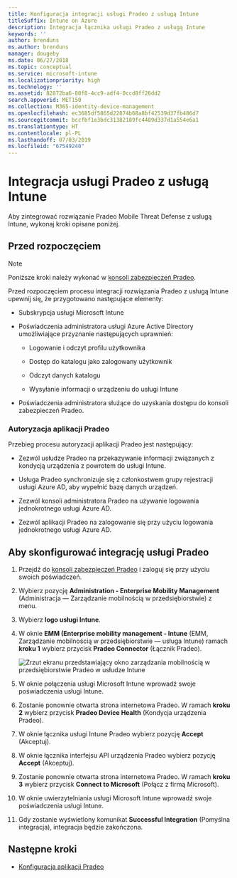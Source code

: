 ```yaml
---
title: Konfiguracja integracji usługi Pradeo z usługą Intune
titleSuffix: Intune on Azure
description: Integracja łącznika usługi Pradeo z usługą Intune
keywords: ''
author: brenduns
ms.author: brenduns
manager: dougeby
ms.date: 06/27/2018
ms.topic: conceptual
ms.service: microsoft-intune
ms.localizationpriority: high
ms.technology: ''
ms.assetid: 82872ba6-80f8-4cc9-adf4-0ccd8ff26dd2
search.appverid: MET150
ms.collection: M365-identity-device-management
ms.openlocfilehash: ec3685df5865d22874b68a8bf42539d37fb486d7
ms.sourcegitcommit: bccfbf1e3bdc31382189fc4489d337d1a554e6a1
ms.translationtype: HT
ms.contentlocale: pl-PL
ms.lasthandoff: 07/03/2019
ms.locfileid: "67549240"
---
```

# <a name="integrate-pradeo-with-intune"></a>Integracja usługi Pradeo z usługą Intune

Aby zintegrować rozwiązanie Pradeo Mobile Threat Defense z usługą Intune, wykonaj kroki opisane poniżej.

## <a name="before-you-begin"></a>Przed rozpoczęciem

> [!NOTE]
> Poniższe kroki należy wykonać w [konsoli zabezpieczeń Pradeo](https://www.apps-security.com).

Przed rozpoczęciem procesu integracji rozwiązania Pradeo z usługą Intune upewnij się, że przygotowano następujące elementy:

- Subskrypcja usługi Microsoft Intune

- Poświadczenia administratora usługi Azure Active Directory umożliwiające przyznanie następujących uprawnień:

    - Logowanie i odczyt profilu użytkownika

    - Dostęp do katalogu jako zalogowany użytkownik

    - Odczyt danych katalogu

    - Wysyłanie informacji o urządzeniu do usługi Intune

- Poświadczenia administratora służące do uzyskania dostępu do konsoli zabezpieczeń Pradeo.

### <a name="pradeo-app-authorization"></a>Autoryzacja aplikacji Pradeo

Przebieg procesu autoryzacji aplikacji Pradeo jest następujący:

- Zezwól usłudze Pradeo na przekazywanie informacji związanych z kondycją urządzenia z powrotem do usługi Intune.

- Usługa Pradeo synchronizuje się z członkostwem grupy rejestracji usługi Azure AD, aby wypełnić bazę danych urządzeń.

- Zezwól konsoli administratora Pradeo na używanie logowania jednokrotnego usługi Azure AD.

- Zezwól aplikacji Pradeo na zalogowanie się przy użyciu logowania jednokrotnego usługi Azure AD.

## <a name="to-set-up-pradeo-integration"></a>Aby skonfigurować integrację usługi Pradeo

1. Przejdź do [konsoli zabezpieczeń Pradeo](https://www.apps-security.com) i zaloguj się przy użyciu swoich poświadczeń.

2. Wybierz pozycję **Administration - Enterprise Mobility Management** (Administracja — Zarządzanie mobilnością w przedsiębiorstwie) z menu.

3. Wybierz **logo usługi Intune**.

4. W oknie **EMM (Enterprise mobility management - Intune** (EMM, Zarządzanie mobilnością w przedsiębiorstwie — usługa Intune) ramach **kroku 1** wybierz przycisk **Pradeo Connector** (Łącznik Pradeo). 

    ![Zrzut ekranu przedstawiający okno zarządzania mobilnością w przedsiębiorstwie Pradeo w usłudze Intune](./media/pradeo_setup.png)

5. W oknie połączenia usługi Microsoft Intune wprowadź swoje poświadczenia usługi Intune.

5. Zostanie ponownie otwarta strona internetowa Pradeo. W ramach **kroku 2** wybierz przycisk **Pradeo Device Health** (Kondycja urządzenia Pradeo).

7. W oknie łącznika usługi Intune Pradeo wybierz pozycję **Accept** (Akceptuj). 

8. W oknie łącznika interfejsu API urządzenia Pradeo wybierz pozycję **Accept** (Akceptuj).

9. Zostanie ponownie otwarta strona internetowa Pradeo. W ramach **kroku 3** wybierz przycisk **Connect to Microsoft** (Połącz z firmą Microsoft). 

10. W oknie uwierzytelniania usługi Microsoft Intune wprowadź swoje poświadczenia usługi Intune.

11. Gdy zostanie wyświetlony komunikat **Successful Integration** (Pomyślna integracja), integracja będzie zakończona.

## <a name="next-steps"></a>Następne kroki

- [Konfiguracja aplikacji Pradeo](mtd-apps-ios-app-configuration-policy-add-assign.md)

